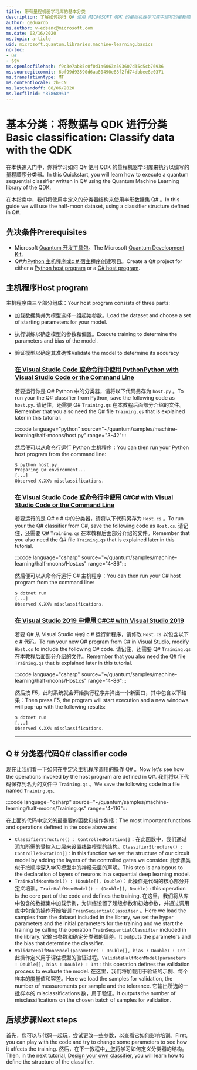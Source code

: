```yaml
---
title: 带有量程机器学习库的基本分类
description: 了解如何执行 Q# 使用 MICROSOFT QDK 的量程机器学习库中编写的量程顺序分类器。
author: geduardo
ms.author: v-edsanc@microsoft.com
ms.date: 02/16/2020
ms.topic: article
uid: microsoft.quantum.libraries.machine-learning.basics
no-loc:
- Q#
- $$v
ms.openlocfilehash: f9c3e7ab85c0f0d1a6063e593607d35c5cb76936
ms.sourcegitcommit: 6bf99d93590d6aa80490e88f2fd74dbbee8e0371
ms.translationtype: MT
ms.contentlocale: zh-CN
ms.lasthandoff: 08/06/2020
ms.locfileid: "87868961"
---
```

# <a name="basic-classification-classify-data-with-the-qdk"></a><span data-ttu-id="f6f35-103">基本分类：将数据与 QDK 进行分类</span><span class="sxs-lookup"><span data-stu-id="f6f35-103">Basic classification: Classify data with the QDK</span></span>

<span data-ttu-id="f6f35-104">在本快速入门中，你将学习如何 Q# 使用 QDK 的量程机器学习库来执行以编写的量程顺序分类器。</span><span class="sxs-lookup"><span data-stu-id="f6f35-104">In this Quickstart, you will learn how to execute a quantum sequential classifier written in Q# using the Quantum Machine Learning library of the QDK.</span></span> 

<span data-ttu-id="f6f35-105">在本指南中，我们将使用中定义的分类器结构来使用半形数据集 Q# 。</span><span class="sxs-lookup"><span data-stu-id="f6f35-105">In this guide we will use the half-moon dataset, using a classifier structure defined in Q#.</span></span>

## <a name="prerequisites"></a><span data-ttu-id="f6f35-106">先决条件</span><span class="sxs-lookup"><span data-stu-id="f6f35-106">Prerequisites</span></span>

- <span data-ttu-id="f6f35-107">Microsoft [Quantum 开发工具包](xref:microsoft.quantum.install)。</span><span class="sxs-lookup"><span data-stu-id="f6f35-107">The Microsoft [Quantum Development Kit](xref:microsoft.quantum.install).</span></span>
- <span data-ttu-id="f6f35-108">Q#为[Python 主机程序](xref:microsoft.quantum.install.python)或[c # 宿主程序](xref:microsoft.quantum.install.cs)创建项目。</span><span class="sxs-lookup"><span data-stu-id="f6f35-108">Create a Q# project for either a [Python host program](xref:microsoft.quantum.install.python) or a [C# host program](xref:microsoft.quantum.install.cs).</span></span>

## <a name="host-program"></a><span data-ttu-id="f6f35-109">主机程序</span><span class="sxs-lookup"><span data-stu-id="f6f35-109">Host program</span></span>

<span data-ttu-id="f6f35-110">主机程序由三个部分组成：</span><span class="sxs-lookup"><span data-stu-id="f6f35-110">Your host program consists of three parts:</span></span>

- <span data-ttu-id="f6f35-111">加载数据集并为模型选择一组起始参数。</span><span class="sxs-lookup"><span data-stu-id="f6f35-111">Load the dataset and choose a set of starting parameters for your model.</span></span>
- <span data-ttu-id="f6f35-112">执行训练以确定模型的参数和偏置。</span><span class="sxs-lookup"><span data-stu-id="f6f35-112">Execute training to determine the parameters and bias of the model.</span></span>
- <span data-ttu-id="f6f35-113">验证模型以确定其准确性</span><span class="sxs-lookup"><span data-stu-id="f6f35-113">Validate the model to determine its accuracy</span></span>

    ### <a name="python-with-visual-studio-code-or-the-command-line"></a>[<span data-ttu-id="f6f35-114">在 Visual Studio Code 或命令行中使用 Python</span><span class="sxs-lookup"><span data-stu-id="f6f35-114">Python with Visual Studio Code or the Command Line</span></span>](#tab/tabid-python)

    <span data-ttu-id="f6f35-115">若要运行你是 Q# Python 中的分类器，请将以下代码另存为 `host.py` 。</span><span class="sxs-lookup"><span data-stu-id="f6f35-115">To run your the Q# classifier from Python, save the following code as `host.py`.</span></span> <span data-ttu-id="f6f35-116">请记住，还需要 Q# `Training.qs` 在本教程后面部分介绍的文件。</span><span class="sxs-lookup"><span data-stu-id="f6f35-116">Remember that you also need the Q# file `Training.qs` that is explained later in this tutorial.</span></span>

    :::code language="python" source="~/quantum/samples/machine-learning/half-moons/host.py" range="3-42":::

    <span data-ttu-id="f6f35-117">然后便可以从命令行运行 Python 主机程序：</span><span class="sxs-lookup"><span data-stu-id="f6f35-117">You can then run your Python host program from the command line:</span></span>

    ```bash
    $ python host.py
    Preparing Q# environment...
    [...]
    Observed X.XX% misclassifications.
    ```

    ### <a name="c-with-visual-studio-code-or-the-command-line"></a>[<span data-ttu-id="f6f35-118">在 Visual Studio Code 或命令行中使用 C#</span><span class="sxs-lookup"><span data-stu-id="f6f35-118">C# with Visual Studio Code or the Command Line</span></span>](#tab/tabid-csharp)

    <span data-ttu-id="f6f35-119">若要运行的是 Q# c # 中的分类器，请将以下代码另存为 `Host.cs` 。</span><span class="sxs-lookup"><span data-stu-id="f6f35-119">To run your the Q# classifier from C#, save the following code as `Host.cs`.</span></span> <span data-ttu-id="f6f35-120">请记住，还需要 Q# `Training.qs` 在本教程后面部分介绍的文件。</span><span class="sxs-lookup"><span data-stu-id="f6f35-120">Remember that you also need the Q# file `Training.qs` that is explained later in this tutorial.</span></span>

    :::code language="csharp" source="~/quantum/samples/machine-learning/half-moons/Host.cs" range="4-86":::

    <span data-ttu-id="f6f35-121">然后便可以从命令行运行 C# 主机程序：</span><span class="sxs-lookup"><span data-stu-id="f6f35-121">You can then run your C# host program from the command line:</span></span>

    ```bash
    $ dotnet run
    [...]
    Observed X.XX% misclassifications.
    ```

    ### <a name="c-with-visual-studio-2019"></a>[<span data-ttu-id="f6f35-122">在 Visual Studio 2019 中使用 C#</span><span class="sxs-lookup"><span data-stu-id="f6f35-122">C# with Visual Studio 2019</span></span>](#tab/tabid-vs2019)

    <span data-ttu-id="f6f35-123">若要 Q# 从 Visual Studio 中的 c # 运行新程序，请修改 `Host.cs` 以包含以下 c # 代码。</span><span class="sxs-lookup"><span data-stu-id="f6f35-123">To run your new Q# program from C# in Visual Studio, modify `Host.cs` to include the following C# code.</span></span> <span data-ttu-id="f6f35-124">请记住，还需要 Q# `Training.qs` 在本教程后面部分介绍的文件。</span><span class="sxs-lookup"><span data-stu-id="f6f35-124">Remember that you also need the Q# file `Training.qs` that is explained later in this tutorial.</span></span>

    :::code language="csharp" source="~/quantum/samples/machine-learning/half-moons/Host.cs" range="4-86":::

    <span data-ttu-id="f6f35-125">然后按 F5，此时系统就会开始执行程序并弹出一个新窗口，其中包含以下结果：</span><span class="sxs-lookup"><span data-stu-id="f6f35-125">Then press F5, the program will start execution and a new windows will pop-up with the following results:</span></span> 

    ```bash
    $ dotnet run
    [...]
    Observed X.XX% misclassifications.
    ```
    ***

## <a name="q-classifier-code"></a><span data-ttu-id="f6f35-126">Q \# 分类器代码</span><span class="sxs-lookup"><span data-stu-id="f6f35-126">Q\# classifier code</span></span>

<span data-ttu-id="f6f35-127">现在让我们看一下如何在中定义主机程序调用的操作 Q# 。</span><span class="sxs-lookup"><span data-stu-id="f6f35-127">Now let's see how the operations invoked by the host program are defined in Q#.</span></span>
<span data-ttu-id="f6f35-128">我们将以下代码保存到名为的文件中 `Training.qs` 。</span><span class="sxs-lookup"><span data-stu-id="f6f35-128">We save the following code in a file named `Training.qs`.</span></span>

:::code language="qsharp" source="~/quantum/samples/machine-learning/half-moons/Training.qs" range="4-116":::

<span data-ttu-id="f6f35-129">在上面的代码中定义的最重要的函数和操作包括：</span><span class="sxs-lookup"><span data-stu-id="f6f35-129">The most important functions and operations defined in the code above are:</span></span>

- <span data-ttu-id="f6f35-130">`ClassifierStructure() : ControlledRotation[]`：在此函数中，我们通过添加所需的受控入口层来设置线路模型的结构。</span><span class="sxs-lookup"><span data-stu-id="f6f35-130">`ClassifierStructure() : ControlledRotation[]` : in this function we set the structure of our circuit model by adding the layers of the controlled gates we consider.</span></span> <span data-ttu-id="f6f35-131">此步骤类似于按顺序深入学习模型中的神经元层的声明。</span><span class="sxs-lookup"><span data-stu-id="f6f35-131">This step is analogous to the declaration of layers of neurons in a sequential deep learning model.</span></span>
- <span data-ttu-id="f6f35-132">`TrainHalfMoonModel() : (Double[], Double)`：此操作是代码的核心部分并定义培训。</span><span class="sxs-lookup"><span data-stu-id="f6f35-132">`TrainHalfMoonModel() : (Double[], Double)` : this operation is the core part of the code and defines the training.</span></span> <span data-ttu-id="f6f35-133">在这里，我们将从库中包含的数据集中加载示例，为训练设置了超级参数和初始参数，并通过调用库中包含的操作开始培训 `TrainSequentialClassifier` 。</span><span class="sxs-lookup"><span data-stu-id="f6f35-133">Here we load the samples from the dataset included in the library, we set the hyper parameters and the initial parameters for the training and we start the training by calling the operation `TrainSequentialClassifier` included in the library.</span></span> <span data-ttu-id="f6f35-134">它输出参数和确定分类器的偏差。</span><span class="sxs-lookup"><span data-stu-id="f6f35-134">It outputs the parameters and the bias that determine the classifier.</span></span>
- <span data-ttu-id="f6f35-135">`ValidateHalfMoonModel(parameters : Double[], bias : Double) : Int`：此操作定义用于评估模型的验证过程。</span><span class="sxs-lookup"><span data-stu-id="f6f35-135">`ValidateHalfMoonModel(parameters : Double[], bias : Double) : Int` : this operation defines the validation process to evaluate the model.</span></span> <span data-ttu-id="f6f35-136">在这里，我们将加载用于验证的示例、每个样本的度量值和容差。</span><span class="sxs-lookup"><span data-stu-id="f6f35-136">Here we load the samples for validation, the number of measurements per sample and the tolerance.</span></span> <span data-ttu-id="f6f35-137">它输出所选的一批样本的 misclassifications 数，用于验证。</span><span class="sxs-lookup"><span data-stu-id="f6f35-137">It outputs the number of misclassifications on the chosen batch of samples for validation.</span></span>

## <a name="next-steps"></a><span data-ttu-id="f6f35-138">后续步骤</span><span class="sxs-lookup"><span data-stu-id="f6f35-138">Next steps</span></span>

<span data-ttu-id="f6f35-139">首先，您可以与代码一起玩，尝试更改一些参数，以查看它如何影响培训。</span><span class="sxs-lookup"><span data-stu-id="f6f35-139">First, you can play with the code and try to change some parameters to see how it affects the training.</span></span> <span data-ttu-id="f6f35-140">然后，在下一教程中[，您](xref:microsoft.quantum.libraries.machine-learning.design)将学习如何定义分类器的结构。</span><span class="sxs-lookup"><span data-stu-id="f6f35-140">Then, in the next tutorial, [Design your own classifier](xref:microsoft.quantum.libraries.machine-learning.design),  you will learn how to define the structure of the classifier.</span></span>
